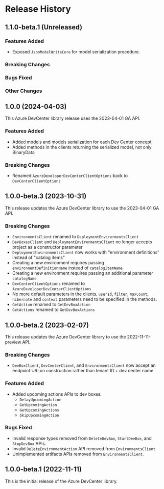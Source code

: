 # Release History

## 1.1.0-beta.1 (Unreleased)

### Features Added

- Exposed `JsonModelWriteCore` for model serialization procedure.

### Breaking Changes

### Bugs Fixed

### Other Changes

## 1.0.0 (2024-04-03)
This Azure DevCenter library release uses the 2023-04-01 GA API.

### Features Added

- Added models and models serialization for each Dev Center concept
- Added methods in the clients returning the serialized model, not only BinaryData

### Breaking Changes

- Renamed `AzureDeveloperDevCenterClientOptions` back to `DevCenterClientOptions` 

## 1.0.0-beta.3 (2023-10-31)
This release updates the Azure DevCenter library to use the 2023-04-01 GA API.

### Breaking Changes

 - `EnvironmentsClient` renamed to `DeploymentEnvironmentsClient`
 - `DevBoxesClient` and `DeploymentEnvironmentsClient` no longer accepts project as a constructor parameter
 - `DeploymentEnvironmentsClient` now works with "environment definitions" instead of "catalog items"
 - Creating a new environment requires passing `environmentDefinitionName` instead of `catalogItemName`
 - Creating a new environment requires passing an additional parameter `catalogName`
 - `DevCenterClientOptions` renamed to `AzureDeveloperDevCenterClientOptions`
 - No more default parameters in the clients. `userId`, `filter`, `maxCount`, `hibernate` and `context` parameters need to be specified in the methods.   
 - `GetAction` renamed to `GetDevBoxAction`
 - `GetActions` renamed to `GetDevBoxActions`


## 1.0.0-beta.2 (2023-02-07)
This release updates the Azure DevCenter library to use the 2022-11-11-preview API.

### Breaking Changes

- `DevBoxClient`, `DevCenterClient`, and `EnvironmentsClient` now accept an endpoint URI on construction rather than tenant ID + dev center name.

### Features Added

- Added upcoming actions APIs to dev boxes.
    - `DelayUpcomingAction`
    - `GetUpcomingAction`
    - `GetUpcomingActions`
    - `SkipUpcomingAction`

### Bugs Fixed

- Invalid response types removed from `DeleteDevBox`, `StartDevBox`, and `StopDevBox` APIs.
- Invalid `DeleteEnvironmentAction` API removed from `EnvironmentsClient`.
- Unimplemented artifacts APIs removed from `EnvironmentsClient`.

## 1.0.0-beta.1 (2022-11-11)
This is the initial release of the Azure DevCenter library.
